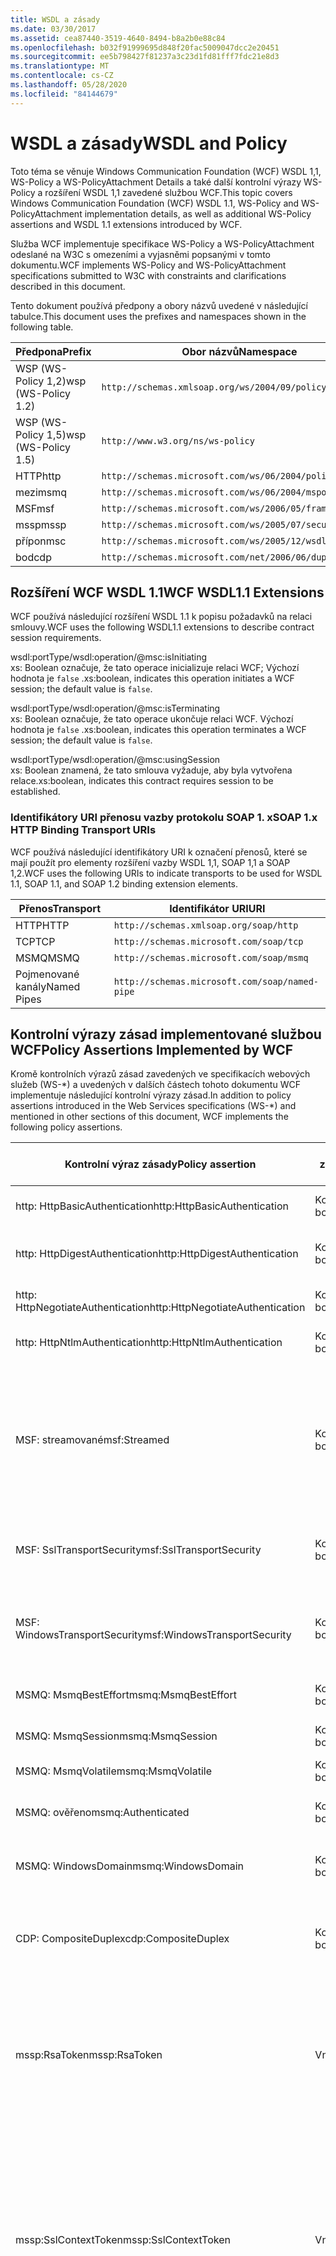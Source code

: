 ```yaml
---
title: WSDL a zásady
ms.date: 03/30/2017
ms.assetid: cea87440-3519-4640-8494-b8a2b0e88c84
ms.openlocfilehash: b032f91999695d848f20fac5009047dcc2e20451
ms.sourcegitcommit: ee5b798427f81237a3c23d1fd81fff7fdc21e8d3
ms.translationtype: MT
ms.contentlocale: cs-CZ
ms.lasthandoff: 05/28/2020
ms.locfileid: "84144679"
---
```

# <a name="wsdl-and-policy"></a><span data-ttu-id="22772-102">WSDL a zásady</span><span class="sxs-lookup"><span data-stu-id="22772-102">WSDL and Policy</span></span>
<span data-ttu-id="22772-103">Toto téma se věnuje Windows Communication Foundation (WCF) WSDL 1,1, WS-Policy a WS-PolicyAttachment Details a také další kontrolní výrazy WS-Policy a rozšíření WSDL 1,1 zavedené službou WCF.</span><span class="sxs-lookup"><span data-stu-id="22772-103">This topic covers Windows Communication Foundation (WCF) WSDL 1.1, WS-Policy and WS-PolicyAttachment implementation details, as well as additional WS-Policy assertions and WSDL 1.1 extensions introduced by WCF.</span></span>  
  
 <span data-ttu-id="22772-104">Služba WCF implementuje specifikace WS-Policy a WS-PolicyAttachment odeslané na W3C s omezeními a vyjasněmi popsanými v tomto dokumentu.</span><span class="sxs-lookup"><span data-stu-id="22772-104">WCF implements WS-Policy and WS-PolicyAttachment specifications submitted to W3C with constraints and clarifications described in this document.</span></span>  
  
 <span data-ttu-id="22772-105">Tento dokument používá předpony a obory názvů uvedené v následující tabulce.</span><span class="sxs-lookup"><span data-stu-id="22772-105">This document uses the prefixes and namespaces shown in the following table.</span></span>  
  
|<span data-ttu-id="22772-106">Předpona</span><span class="sxs-lookup"><span data-stu-id="22772-106">Prefix</span></span>|<span data-ttu-id="22772-107">Obor názvů</span><span class="sxs-lookup"><span data-stu-id="22772-107">Namespace</span></span>|  
|------------|---------------|  
|<span data-ttu-id="22772-108">WSP (WS-Policy 1,2)</span><span class="sxs-lookup"><span data-stu-id="22772-108">wsp (WS-Policy 1.2)</span></span>|`http://schemas.xmlsoap.org/ws/2004/09/policy`|  
|<span data-ttu-id="22772-109">WSP (WS-Policy 1,5)</span><span class="sxs-lookup"><span data-stu-id="22772-109">wsp (WS-Policy 1.5)</span></span>|`http://www.w3.org/ns/ws-policy`|  
|<span data-ttu-id="22772-110">HTTP</span><span class="sxs-lookup"><span data-stu-id="22772-110">http</span></span>|`http://schemas.microsoft.com/ws/06/2004/policy/http`|  
|<span data-ttu-id="22772-111">mezi</span><span class="sxs-lookup"><span data-stu-id="22772-111">msmq</span></span>|`http://schemas.microsoft.com/ws/06/2004/mspolicy/msmq`|  
|<span data-ttu-id="22772-112">MSF</span><span class="sxs-lookup"><span data-stu-id="22772-112">msf</span></span>|`http://schemas.microsoft.com/ws/2006/05/framing/policy`|  
|<span data-ttu-id="22772-113">mssp</span><span class="sxs-lookup"><span data-stu-id="22772-113">mssp</span></span>|`http://schemas.microsoft.com/ws/2005/07/securitypolicy`|  
|<span data-ttu-id="22772-114">přípon</span><span class="sxs-lookup"><span data-stu-id="22772-114">msc</span></span>|`http://schemas.microsoft.com/ws/2005/12/wsdl/contract`|  
|<span data-ttu-id="22772-115">bod</span><span class="sxs-lookup"><span data-stu-id="22772-115">cdp</span></span>|`http://schemas.microsoft.com/net/2006/06/duplex`|  
  
## <a name="wcf-wsdl11-extensions"></a><span data-ttu-id="22772-116">Rozšíření WCF WSDL 1.1</span><span class="sxs-lookup"><span data-stu-id="22772-116">WCF WSDL1.1 Extensions</span></span>  
 <span data-ttu-id="22772-117">WCF používá následující rozšíření WSDL 1.1 k popisu požadavků na relaci smlouvy.</span><span class="sxs-lookup"><span data-stu-id="22772-117">WCF uses the following WSDL1.1 extensions to describe contract session requirements.</span></span>  
  
 wsdl:portType/wsdl:operation/@msc:isInitiating  
 <span data-ttu-id="22772-118">xs: Boolean označuje, že tato operace inicializuje relaci WCF; Výchozí hodnota je `false` .</span><span class="sxs-lookup"><span data-stu-id="22772-118">xs:boolean, indicates this operation initiates a WCF session; the default value is `false`.</span></span>  
  
 wsdl:portType/wsdl:operation/@msc:isTerminating  
 <span data-ttu-id="22772-119">xs: Boolean označuje, že tato operace ukončuje relaci WCF. Výchozí hodnota je `false` .</span><span class="sxs-lookup"><span data-stu-id="22772-119">xs:boolean, indicates this operation terminates a WCF session; the default value is `false`.</span></span>  
  
 wsdl:portType/wsdl:operation/@msc:usingSession  
 <span data-ttu-id="22772-120">xs: Boolean znamená, že tato smlouva vyžaduje, aby byla vytvořena relace.</span><span class="sxs-lookup"><span data-stu-id="22772-120">xs:boolean, indicates this contract requires session to be established.</span></span>  
  
### <a name="soap-1x-http-binding-transport-uris"></a><span data-ttu-id="22772-121">Identifikátory URI přenosu vazby protokolu SOAP 1. x</span><span class="sxs-lookup"><span data-stu-id="22772-121">SOAP 1.x HTTP Binding Transport URIs</span></span>  
 <span data-ttu-id="22772-122">WCF používá následující identifikátory URI k označení přenosů, které se mají použít pro elementy rozšíření vazby WSDL 1,1, SOAP 1,1 a SOAP 1,2.</span><span class="sxs-lookup"><span data-stu-id="22772-122">WCF uses the following URIs to indicate transports to be used for WSDL 1.1, SOAP 1.1, and SOAP 1.2 binding extension elements.</span></span>  
  
|<span data-ttu-id="22772-123">Přenos</span><span class="sxs-lookup"><span data-stu-id="22772-123">Transport</span></span>|<span data-ttu-id="22772-124">Identifikátor URI</span><span class="sxs-lookup"><span data-stu-id="22772-124">URI</span></span>|  
|---------------|---------|  
|<span data-ttu-id="22772-125">HTTP</span><span class="sxs-lookup"><span data-stu-id="22772-125">HTTP</span></span>|`http://schemas.xmlsoap.org/soap/http`|  
|<span data-ttu-id="22772-126">TCP</span><span class="sxs-lookup"><span data-stu-id="22772-126">TCP</span></span>|`http://schemas.microsoft.com/soap/tcp`|  
|<span data-ttu-id="22772-127">MSMQ</span><span class="sxs-lookup"><span data-stu-id="22772-127">MSMQ</span></span>|`http://schemas.microsoft.com/soap/msmq`|  
|<span data-ttu-id="22772-128">Pojmenované kanály</span><span class="sxs-lookup"><span data-stu-id="22772-128">Named Pipes</span></span>|`http://schemas.microsoft.com/soap/named-pipe`|  
  
## <a name="policy-assertions-implemented-by-wcf"></a><span data-ttu-id="22772-129">Kontrolní výrazy zásad implementované službou WCF</span><span class="sxs-lookup"><span data-stu-id="22772-129">Policy Assertions Implemented by WCF</span></span>  
 <span data-ttu-id="22772-130">Kromě kontrolních výrazů zásad zavedených ve specifikacích webových služeb (WS-\*) a uvedených v dalších částech tohoto dokumentu WCF implementuje následující kontrolní výrazy zásad.</span><span class="sxs-lookup"><span data-stu-id="22772-130">In addition to policy assertions introduced in the Web Services specifications (WS-\*) and mentioned in other sections of this document, WCF implements the following policy assertions.</span></span>  
  
|<span data-ttu-id="22772-131">Kontrolní výraz zásady</span><span class="sxs-lookup"><span data-stu-id="22772-131">Policy assertion</span></span>|<span data-ttu-id="22772-132">Předmět zásad</span><span class="sxs-lookup"><span data-stu-id="22772-132">Policy subject</span></span>|<span data-ttu-id="22772-133">Popis</span><span class="sxs-lookup"><span data-stu-id="22772-133">Description</span></span>|  
|----------------------|--------------------|-----------------|  
|<span data-ttu-id="22772-134">http: HttpBasicAuthentication</span><span class="sxs-lookup"><span data-stu-id="22772-134">http:HttpBasicAuthentication</span></span>|<span data-ttu-id="22772-135">Koncový bod</span><span class="sxs-lookup"><span data-stu-id="22772-135">Endpoint</span></span>|<span data-ttu-id="22772-136">Koncový bod používá základní ověřování HTTP.</span><span class="sxs-lookup"><span data-stu-id="22772-136">Endpoint uses HTTP Basic Authentication.</span></span>|  
|<span data-ttu-id="22772-137">http: HttpDigestAuthentication</span><span class="sxs-lookup"><span data-stu-id="22772-137">http:HttpDigestAuthentication</span></span>|<span data-ttu-id="22772-138">Koncový bod</span><span class="sxs-lookup"><span data-stu-id="22772-138">Endpoint</span></span>|<span data-ttu-id="22772-139">Koncový bod používá ověřování pomocí protokolu HTTP Digest.</span><span class="sxs-lookup"><span data-stu-id="22772-139">Endpoint uses HTTP Digest Authentication.</span></span>|  
|<span data-ttu-id="22772-140">http: HttpNegotiateAuthentication</span><span class="sxs-lookup"><span data-stu-id="22772-140">http:HttpNegotiateAuthentication</span></span>|<span data-ttu-id="22772-141">Koncový bod</span><span class="sxs-lookup"><span data-stu-id="22772-141">Endpoint</span></span>|<span data-ttu-id="22772-142">Koncový bod používá ověřování HTTP Negotiate.</span><span class="sxs-lookup"><span data-stu-id="22772-142">Endpoint uses HTTP Negotiate Authentication.</span></span>|  
|<span data-ttu-id="22772-143">http: HttpNtlmAuthentication</span><span class="sxs-lookup"><span data-stu-id="22772-143">http:HttpNtlmAuthentication</span></span>|<span data-ttu-id="22772-144">Koncový bod</span><span class="sxs-lookup"><span data-stu-id="22772-144">Endpoint</span></span>|<span data-ttu-id="22772-145">Koncový bod používá ověřování HTTP NTLM.</span><span class="sxs-lookup"><span data-stu-id="22772-145">Endpoint uses HTTP NTLM Authentication.</span></span>|  
|<span data-ttu-id="22772-146">MSF: streamované</span><span class="sxs-lookup"><span data-stu-id="22772-146">msf:Streamed</span></span>|<span data-ttu-id="22772-147">Koncový bod</span><span class="sxs-lookup"><span data-stu-id="22772-147">Endpoint</span></span>|<span data-ttu-id="22772-148">Koncový bod používá rámce streamování zpráv.</span><span class="sxs-lookup"><span data-stu-id="22772-148">Endpoint uses streamed message framing.</span></span> <span data-ttu-id="22772-149">Tento kontrolní výraz se používá spolu s protokolem rámců zpráv, který je k dispozici pro přenosy, jako je TCP a pojmenované kanály.</span><span class="sxs-lookup"><span data-stu-id="22772-149">This assertion is used with the Message Framing protocol provided for transports such as TCP, and named pipes.</span></span>|  
|<span data-ttu-id="22772-150">MSF: SslTransportSecurity</span><span class="sxs-lookup"><span data-stu-id="22772-150">msf:SslTransportSecurity</span></span>|<span data-ttu-id="22772-151">Koncový bod</span><span class="sxs-lookup"><span data-stu-id="22772-151">Endpoint</span></span>|<span data-ttu-id="22772-152">Koncový bod používá protokol TLS (Transport Layer Security) s rámcem zprávy.</span><span class="sxs-lookup"><span data-stu-id="22772-152">Endpoint uses transport-layer security (TLS) with message framing.</span></span>|  
|<span data-ttu-id="22772-153">MSF: WindowsTransportSecurity</span><span class="sxs-lookup"><span data-stu-id="22772-153">msf:WindowsTransportSecurity</span></span>|<span data-ttu-id="22772-154">Koncový bod</span><span class="sxs-lookup"><span data-stu-id="22772-154">Endpoint</span></span>|<span data-ttu-id="22772-155">Koncový bod používá vyjednávání poskytovatele zabezpečení (SPNEGO) s rámcem zprávy.</span><span class="sxs-lookup"><span data-stu-id="22772-155">Endpoint uses Security Provider Negotiation (SPNEGO) with message framing.</span></span>|  
|<span data-ttu-id="22772-156">MSMQ: MsmqBestEffort</span><span class="sxs-lookup"><span data-stu-id="22772-156">msmq:MsmqBestEffort</span></span>|<span data-ttu-id="22772-157">Koncový bod</span><span class="sxs-lookup"><span data-stu-id="22772-157">Endpoint</span></span>|<span data-ttu-id="22772-158">Služba MSMQ s doporučenými zárukami.</span><span class="sxs-lookup"><span data-stu-id="22772-158">MSMQ with best-effort guarantees.</span></span>|  
|<span data-ttu-id="22772-159">MSMQ: MsmqSession</span><span class="sxs-lookup"><span data-stu-id="22772-159">msmq:MsmqSession</span></span>|<span data-ttu-id="22772-160">Koncový bod</span><span class="sxs-lookup"><span data-stu-id="22772-160">Endpoint</span></span>|<span data-ttu-id="22772-161">Služba MSMQ s zárukami relací.</span><span class="sxs-lookup"><span data-stu-id="22772-161">MSMQ with Session guarantees.</span></span>|  
|<span data-ttu-id="22772-162">MSMQ: MsmqVolatile</span><span class="sxs-lookup"><span data-stu-id="22772-162">msmq:MsmqVolatile</span></span>|<span data-ttu-id="22772-163">Koncový bod</span><span class="sxs-lookup"><span data-stu-id="22772-163">Endpoint</span></span>|<span data-ttu-id="22772-164">Služba MSMQ je nestálá.</span><span class="sxs-lookup"><span data-stu-id="22772-164">MSMQ Volatile.</span></span>|  
|<span data-ttu-id="22772-165">MSMQ: ověřeno</span><span class="sxs-lookup"><span data-stu-id="22772-165">msmq:Authenticated</span></span>|<span data-ttu-id="22772-166">Koncový bod</span><span class="sxs-lookup"><span data-stu-id="22772-166">Endpoint</span></span>|<span data-ttu-id="22772-167">Ověřování se používá s přenosem MSMQ.</span><span class="sxs-lookup"><span data-stu-id="22772-167">Authentication is used with MSMQ transport.</span></span>|  
|<span data-ttu-id="22772-168">MSMQ: WindowsDomain</span><span class="sxs-lookup"><span data-stu-id="22772-168">msmq:WindowsDomain</span></span>|<span data-ttu-id="22772-169">Koncový bod</span><span class="sxs-lookup"><span data-stu-id="22772-169">Endpoint</span></span>|<span data-ttu-id="22772-170">Služba MSMQ používá ověřování domény systému Windows.</span><span class="sxs-lookup"><span data-stu-id="22772-170">MSMQ uses Windows Domain authentication.</span></span>|  
|<span data-ttu-id="22772-171">CDP: CompositeDuplex</span><span class="sxs-lookup"><span data-stu-id="22772-171">cdp:CompositeDuplex</span></span>|<span data-ttu-id="22772-172">Koncový bod</span><span class="sxs-lookup"><span data-stu-id="22772-172">Endpoint</span></span>|<span data-ttu-id="22772-173">Koncový bod používá ke zprávám v a na odchozích dvou samostatných přenosů v opačném přenosu.</span><span class="sxs-lookup"><span data-stu-id="22772-173">Endpoint uses two separate converse transport connections for in and out messages.</span></span>|  
|<span data-ttu-id="22772-174">mssp:RsaToken</span><span class="sxs-lookup"><span data-stu-id="22772-174">mssp:RsaToken</span></span>|<span data-ttu-id="22772-175">Vnořen</span><span class="sxs-lookup"><span data-stu-id="22772-175">Nested</span></span>|<span data-ttu-id="22772-176">Kontrolní výraz tokenu klíče RSA.</span><span class="sxs-lookup"><span data-stu-id="22772-176">RSA key token assertion.</span></span> <span data-ttu-id="22772-177">Tento požadavek obvykle splňuje klíč RSA, který je serializován přímo jako součást informací o klíči v signatuře.</span><span class="sxs-lookup"><span data-stu-id="22772-177">This requirement is typically satisfied by an RSA key serialized directly as part of the key information in an endorsing signature.</span></span>|  
|<span data-ttu-id="22772-178">mssp:SslContextToken</span><span class="sxs-lookup"><span data-stu-id="22772-178">mssp:SslContextToken</span></span>|<span data-ttu-id="22772-179">Vnořen</span><span class="sxs-lookup"><span data-stu-id="22772-179">Nested</span></span>|<span data-ttu-id="22772-180">Vyžaduje, aby byl použit SecurityContextToken získaný pomocí binárního ověřování TLS metodou handshake pomocí protokolu WS-Trust.</span><span class="sxs-lookup"><span data-stu-id="22772-180">Requires that a SecurityContextToken obtained using binary TLS handshake using WS-Trust be used.</span></span> <span data-ttu-id="22772-181">Vnořené kontrolní výrazy zahrnují: SP: RequireDerivedKeys, mssp: MustNotSendCancel, mssp: RequireClientCertificate.</span><span class="sxs-lookup"><span data-stu-id="22772-181">Nested assertions include: sp:RequireDerivedKeys, mssp:MustNotSendCancel, mssp:RequireClientCertificate.</span></span>|  
|<span data-ttu-id="22772-182">mssp:MustNotSendCancel</span><span class="sxs-lookup"><span data-stu-id="22772-182">mssp:MustNotSendCancel</span></span>|<span data-ttu-id="22772-183">Vnořen</span><span class="sxs-lookup"><span data-stu-id="22772-183">Nested</span></span>|<span data-ttu-id="22772-184">Určuje požadavek, aby žádosti o zprávy s žádostí o token zabezpečení (RST) požadavku (WS-Trust) s použitím zrušení vazby [WS-Trust, WS-SC] nebyly odesílány vystaviteli daného SecurityContextToken.</span><span class="sxs-lookup"><span data-stu-id="22772-184">Specifies a requirement that a request security token (RST) request messages [WS-Trust] using the Cancel binding [WS-Trust, WS-SC] not be sent to the issuer of a given SecurityContextToken.</span></span> <span data-ttu-id="22772-185">Pokud je tento kontrolní výraz přítomen, nesmí být takové zprávy žádosti odesílány vystaviteli.</span><span class="sxs-lookup"><span data-stu-id="22772-185">If this assertion is present, then such request messages must not be sent to the issuer.</span></span> <span data-ttu-id="22772-186">Pokud tento kontrolní výraz není k dispozici, mohou být tyto zprávy žádosti odeslány vystaviteli.</span><span class="sxs-lookup"><span data-stu-id="22772-186">If this assertion is not present, then such request messages can be sent to the issuer.</span></span>|  
|<span data-ttu-id="22772-187">mssp:RequireClientCertificate</span><span class="sxs-lookup"><span data-stu-id="22772-187">mssp:RequireClientCertificate</span></span>|<span data-ttu-id="22772-188">Vnořen</span><span class="sxs-lookup"><span data-stu-id="22772-188">Nested</span></span>|<span data-ttu-id="22772-189">Tento volitelný prvek určuje požadavek, aby byl klientský certifikát poskytnut jako součást protokolu TLSNEGO.</span><span class="sxs-lookup"><span data-stu-id="22772-189">This optional element specifies a requirement for a client certificate to be provided as part of the TLSNEGO protocol.</span></span> <span data-ttu-id="22772-190">Pokud je tento kontrolní výraz k dispozici, je nutné zadat klientský certifikát.</span><span class="sxs-lookup"><span data-stu-id="22772-190">If this assertion is present, then a client certificate must be provided.</span></span> <span data-ttu-id="22772-191">Pokud tento kontrolní výraz není k dispozici, nesmí být uveden klientský certifikát.</span><span class="sxs-lookup"><span data-stu-id="22772-191">If this assertion is not present, then a client certificate must not be provided.</span></span> <span data-ttu-id="22772-192">Tento kontrolní výraz nesmí být použit mimo mssp: SslContextToken.</span><span class="sxs-lookup"><span data-stu-id="22772-192">This assertion must not be used outside of mssp:SslContextToken.</span></span>|  
  
## <a name="see-also"></a><span data-ttu-id="22772-193">Viz také</span><span class="sxs-lookup"><span data-stu-id="22772-193">See also</span></span>

- [<span data-ttu-id="22772-194">Vlastní publikování WSDL</span><span class="sxs-lookup"><span data-stu-id="22772-194">Custom WSDL Publication</span></span>](../../../../docs/framework/wcf/samples/custom-wsdl-publication.md)
- [<span data-ttu-id="22772-195">Postupy: Export vlastního WSDL</span><span class="sxs-lookup"><span data-stu-id="22772-195">How to: Export Custom WSDL</span></span>](../../../../docs/framework/wcf/extending/how-to-export-custom-wsdl.md)
- [<span data-ttu-id="22772-196">Postupy: Import vlastního WSDL</span><span class="sxs-lookup"><span data-stu-id="22772-196">How to: Import Custom WSDL</span></span>](../../../../docs/framework/wcf/extending/how-to-import-custom-wsdl.md)

